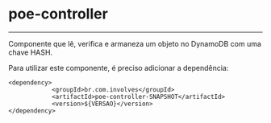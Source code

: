 # **poe-controller**
----------

Componente que lê, verifica e armaneza um objeto no DynamoDB com uma chave HASH.

Para utilizar este componente, é preciso adicionar a dependência:

    <dependency>
    			<groupId>br.com.involves</groupId>
    			<artifactId>poe-controller-SNAPSHOT</artifactId>
    			<version>${VERSAO}</version>
    </dependency>		


